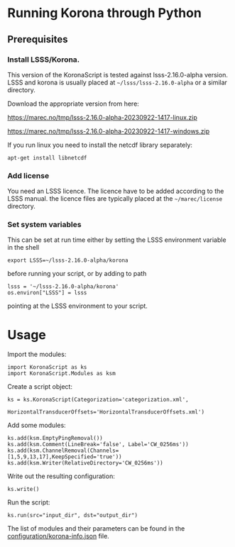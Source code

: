# Running Korona through Python

## Prerequisites

### Install LSSS/Korona.

This version of the KoronaScript is tested against lsss-2.16.0-alpha
version. LSSS and korona is usually placed at
`~/lsss/lsss-2.16.0-alpha` or a similar directory.

Download the appropriate version from here:

https://marec.no/tmp/lsss-2.16.0-alpha-20230922-1417-linux.zip

https://marec.no/tmp/lsss-2.16.0-alpha-20230922-1417-windows.zip

If you run linux you need to install the netcdf library separately:

`apt-get install libnetcdf`

### Add license 

You need an LSSS licence. The licence have to be added according to the LSSS manual. the licence files are typically placed at the `~/marec/license` directory.

### Set system variables

This can be set at run time either by setting the LSSS environment
variable in the shell
~~~
export LSSS=~/lsss-2.16.0-alpha/korona
~~~
before running your script, or by adding to path 
~~~
lsss = '~/lsss-2.16.0-alpha/korona'
os.environ["LSSS"] = lsss
~~~
pointing at the LSSS environment to your script.

# Usage

Import the modules:

	import KoronaScript as ks
	import KoronaScript.Modules as ksm

Create a script object:

	ks = ks.KoronaScript(Categorization='categorization.xml',
                     HorizontalTransducerOffsets='HorizontalTransducerOffsets.xml')

Add some modules:

	ks.add(ksm.EmptyPingRemoval())
	ks.add(ksm.Comment(LineBreak='false', Label='CW_0256ms'))
	ks.add(ksm.ChannelRemoval(Channels=[1,5,9,13,17],KeepSpecified='true'))
	ks.add(ksm.Writer(RelativeDirectory='CW_0256ms'))

Write out the resulting configuration:

	ks.write()
	
Run the script:

	ks.run(src="input_dir", dst="output_dir")

The list of modules and their parameters can be found in the
[configuration/korona-info.json](configuration/korona-info.json) file. 
